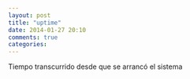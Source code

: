 ```yaml
---
layout: post
title: "uptime"
date: 2014-01-27 20:10
comments: true
categories: 
---
```

Tiempo transcurrido desde que se arrancó el sistema

